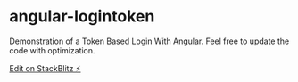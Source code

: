 # angular-logintoken

Demonstration of a Token Based Login With Angular. Feel free to update the code with optimization. 

[Edit on StackBlitz ⚡️](https://stackblitz.com/edit/angular-logintoken)
